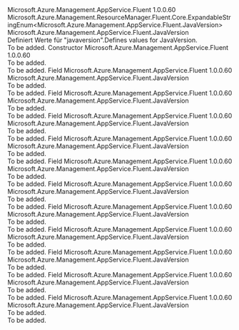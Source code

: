 <Type Name="JavaVersion" FullName="Microsoft.Azure.Management.AppService.Fluent.JavaVersion">
  <TypeSignature Language="C#" Value="public class JavaVersion : Microsoft.Azure.Management.ResourceManager.Fluent.Core.ExpandableStringEnum&lt;Microsoft.Azure.Management.AppService.Fluent.JavaVersion&gt;" />
  <TypeSignature Language="ILAsm" Value=".class public auto ansi beforefieldinit JavaVersion extends Microsoft.Azure.Management.ResourceManager.Fluent.Core.ExpandableStringEnum`1&lt;class Microsoft.Azure.Management.AppService.Fluent.JavaVersion&gt;" />
  <TypeSignature Language="DocId" Value="T:Microsoft.Azure.Management.AppService.Fluent.JavaVersion" />
  <TypeSignature Language="VB.NET" Value="Public Class JavaVersion&#xA;Inherits ExpandableStringEnum(Of JavaVersion)" />
  <TypeSignature Language="F#" Value="type JavaVersion = class&#xA;    inherit ExpandableStringEnum&lt;JavaVersion&gt;" />
  <AssemblyInfo>
    <AssemblyName>Microsoft.Azure.Management.AppService.Fluent</AssemblyName>
    <AssemblyVersion>1.0.0.60</AssemblyVersion>
  </AssemblyInfo>
  <Base>
    <BaseTypeName>Microsoft.Azure.Management.ResourceManager.Fluent.Core.ExpandableStringEnum&lt;Microsoft.Azure.Management.AppService.Fluent.JavaVersion&gt;</BaseTypeName>
    <BaseTypeArguments>
      <BaseTypeArgument TypeParamName="!0">Microsoft.Azure.Management.AppService.Fluent.JavaVersion</BaseTypeArgument>
    </BaseTypeArguments>
  </Base>
  <Interfaces />
  <Docs>
    <summary>
            <span data-ttu-id="b969f-101">Definiert Werte für "javaversion".</span><span class="sxs-lookup"><span data-stu-id="b969f-101">Defines values for JavaVersion.</span></span>
            </summary>
    <remarks>To be added.</remarks>
  </Docs>
  <Members>
    <Member MemberName=".ctor">
      <MemberSignature Language="C#" Value="public JavaVersion ();" />
      <MemberSignature Language="ILAsm" Value=".method public hidebysig specialname rtspecialname instance void .ctor() cil managed" />
      <MemberSignature Language="DocId" Value="M:Microsoft.Azure.Management.AppService.Fluent.JavaVersion.#ctor" />
      <MemberSignature Language="VB.NET" Value="Public Sub New ()" />
      <MemberType>Constructor</MemberType>
      <AssemblyInfo>
        <AssemblyName>Microsoft.Azure.Management.AppService.Fluent</AssemblyName>
        <AssemblyVersion>1.0.0.60</AssemblyVersion>
      </AssemblyInfo>
      <Parameters />
      <Docs>
        <summary>To be added.</summary>
        <remarks>To be added.</remarks>
      </Docs>
    </Member>
    <Member MemberName="Off">
      <MemberSignature Language="C#" Value="public static readonly Microsoft.Azure.Management.AppService.Fluent.JavaVersion Off;" />
      <MemberSignature Language="ILAsm" Value=".field public static initonly class Microsoft.Azure.Management.AppService.Fluent.JavaVersion Off" />
      <MemberSignature Language="DocId" Value="F:Microsoft.Azure.Management.AppService.Fluent.JavaVersion.Off" />
      <MemberSignature Language="VB.NET" Value="Public Shared ReadOnly Off As JavaVersion " />
      <MemberSignature Language="F#" Value=" staticval mutable Off : Microsoft.Azure.Management.AppService.Fluent.JavaVersion" Usage="Microsoft.Azure.Management.AppService.Fluent.JavaVersion.Off" />
      <MemberType>Field</MemberType>
      <AssemblyInfo>
        <AssemblyName>Microsoft.Azure.Management.AppService.Fluent</AssemblyName>
        <AssemblyVersion>1.0.0.60</AssemblyVersion>
      </AssemblyInfo>
      <ReturnValue>
        <ReturnType>Microsoft.Azure.Management.AppService.Fluent.JavaVersion</ReturnType>
      </ReturnValue>
      <Docs>
        <summary>To be added.</summary>
        <remarks>To be added.</remarks>
      </Docs>
    </Member>
    <Member MemberName="V7_51">
      <MemberSignature Language="C#" Value="public static readonly Microsoft.Azure.Management.AppService.Fluent.JavaVersion V7_51;" />
      <MemberSignature Language="ILAsm" Value=".field public static initonly class Microsoft.Azure.Management.AppService.Fluent.JavaVersion V7_51" />
      <MemberSignature Language="DocId" Value="F:Microsoft.Azure.Management.AppService.Fluent.JavaVersion.V7_51" />
      <MemberSignature Language="VB.NET" Value="Public Shared ReadOnly V7_51 As JavaVersion " />
      <MemberSignature Language="F#" Value=" staticval mutable V7_51 : Microsoft.Azure.Management.AppService.Fluent.JavaVersion" Usage="Microsoft.Azure.Management.AppService.Fluent.JavaVersion.V7_51" />
      <MemberType>Field</MemberType>
      <AssemblyInfo>
        <AssemblyName>Microsoft.Azure.Management.AppService.Fluent</AssemblyName>
        <AssemblyVersion>1.0.0.60</AssemblyVersion>
      </AssemblyInfo>
      <ReturnValue>
        <ReturnType>Microsoft.Azure.Management.AppService.Fluent.JavaVersion</ReturnType>
      </ReturnValue>
      <Docs>
        <summary>To be added.</summary>
        <remarks>To be added.</remarks>
      </Docs>
    </Member>
    <Member MemberName="V7_71">
      <MemberSignature Language="C#" Value="public static readonly Microsoft.Azure.Management.AppService.Fluent.JavaVersion V7_71;" />
      <MemberSignature Language="ILAsm" Value=".field public static initonly class Microsoft.Azure.Management.AppService.Fluent.JavaVersion V7_71" />
      <MemberSignature Language="DocId" Value="F:Microsoft.Azure.Management.AppService.Fluent.JavaVersion.V7_71" />
      <MemberSignature Language="VB.NET" Value="Public Shared ReadOnly V7_71 As JavaVersion " />
      <MemberSignature Language="F#" Value=" staticval mutable V7_71 : Microsoft.Azure.Management.AppService.Fluent.JavaVersion" Usage="Microsoft.Azure.Management.AppService.Fluent.JavaVersion.V7_71" />
      <MemberType>Field</MemberType>
      <AssemblyInfo>
        <AssemblyName>Microsoft.Azure.Management.AppService.Fluent</AssemblyName>
        <AssemblyVersion>1.0.0.60</AssemblyVersion>
      </AssemblyInfo>
      <ReturnValue>
        <ReturnType>Microsoft.Azure.Management.AppService.Fluent.JavaVersion</ReturnType>
      </ReturnValue>
      <Docs>
        <summary>To be added.</summary>
        <remarks>To be added.</remarks>
      </Docs>
    </Member>
    <Member MemberName="V7Newest">
      <MemberSignature Language="C#" Value="public static readonly Microsoft.Azure.Management.AppService.Fluent.JavaVersion V7Newest;" />
      <MemberSignature Language="ILAsm" Value=".field public static initonly class Microsoft.Azure.Management.AppService.Fluent.JavaVersion V7Newest" />
      <MemberSignature Language="DocId" Value="F:Microsoft.Azure.Management.AppService.Fluent.JavaVersion.V7Newest" />
      <MemberSignature Language="VB.NET" Value="Public Shared ReadOnly V7Newest As JavaVersion " />
      <MemberSignature Language="F#" Value=" staticval mutable V7Newest : Microsoft.Azure.Management.AppService.Fluent.JavaVersion" Usage="Microsoft.Azure.Management.AppService.Fluent.JavaVersion.V7Newest" />
      <MemberType>Field</MemberType>
      <AssemblyInfo>
        <AssemblyName>Microsoft.Azure.Management.AppService.Fluent</AssemblyName>
        <AssemblyVersion>1.0.0.60</AssemblyVersion>
      </AssemblyInfo>
      <ReturnValue>
        <ReturnType>Microsoft.Azure.Management.AppService.Fluent.JavaVersion</ReturnType>
      </ReturnValue>
      <Docs>
        <summary>To be added.</summary>
        <remarks>To be added.</remarks>
      </Docs>
    </Member>
    <Member MemberName="V8_111">
      <MemberSignature Language="C#" Value="public static readonly Microsoft.Azure.Management.AppService.Fluent.JavaVersion V8_111;" />
      <MemberSignature Language="ILAsm" Value=".field public static initonly class Microsoft.Azure.Management.AppService.Fluent.JavaVersion V8_111" />
      <MemberSignature Language="DocId" Value="F:Microsoft.Azure.Management.AppService.Fluent.JavaVersion.V8_111" />
      <MemberSignature Language="VB.NET" Value="Public Shared ReadOnly V8_111 As JavaVersion " />
      <MemberSignature Language="F#" Value=" staticval mutable V8_111 : Microsoft.Azure.Management.AppService.Fluent.JavaVersion" Usage="Microsoft.Azure.Management.AppService.Fluent.JavaVersion.V8_111" />
      <MemberType>Field</MemberType>
      <AssemblyInfo>
        <AssemblyName>Microsoft.Azure.Management.AppService.Fluent</AssemblyName>
        <AssemblyVersion>1.0.0.60</AssemblyVersion>
      </AssemblyInfo>
      <ReturnValue>
        <ReturnType>Microsoft.Azure.Management.AppService.Fluent.JavaVersion</ReturnType>
      </ReturnValue>
      <Docs>
        <summary>To be added.</summary>
        <remarks>To be added.</remarks>
      </Docs>
    </Member>
    <Member MemberName="V8_25">
      <MemberSignature Language="C#" Value="public static readonly Microsoft.Azure.Management.AppService.Fluent.JavaVersion V8_25;" />
      <MemberSignature Language="ILAsm" Value=".field public static initonly class Microsoft.Azure.Management.AppService.Fluent.JavaVersion V8_25" />
      <MemberSignature Language="DocId" Value="F:Microsoft.Azure.Management.AppService.Fluent.JavaVersion.V8_25" />
      <MemberSignature Language="VB.NET" Value="Public Shared ReadOnly V8_25 As JavaVersion " />
      <MemberSignature Language="F#" Value=" staticval mutable V8_25 : Microsoft.Azure.Management.AppService.Fluent.JavaVersion" Usage="Microsoft.Azure.Management.AppService.Fluent.JavaVersion.V8_25" />
      <MemberType>Field</MemberType>
      <AssemblyInfo>
        <AssemblyName>Microsoft.Azure.Management.AppService.Fluent</AssemblyName>
        <AssemblyVersion>1.0.0.60</AssemblyVersion>
      </AssemblyInfo>
      <ReturnValue>
        <ReturnType>Microsoft.Azure.Management.AppService.Fluent.JavaVersion</ReturnType>
      </ReturnValue>
      <Docs>
        <summary>To be added.</summary>
        <remarks>To be added.</remarks>
      </Docs>
    </Member>
    <Member MemberName="V8_60">
      <MemberSignature Language="C#" Value="public static readonly Microsoft.Azure.Management.AppService.Fluent.JavaVersion V8_60;" />
      <MemberSignature Language="ILAsm" Value=".field public static initonly class Microsoft.Azure.Management.AppService.Fluent.JavaVersion V8_60" />
      <MemberSignature Language="DocId" Value="F:Microsoft.Azure.Management.AppService.Fluent.JavaVersion.V8_60" />
      <MemberSignature Language="VB.NET" Value="Public Shared ReadOnly V8_60 As JavaVersion " />
      <MemberSignature Language="F#" Value=" staticval mutable V8_60 : Microsoft.Azure.Management.AppService.Fluent.JavaVersion" Usage="Microsoft.Azure.Management.AppService.Fluent.JavaVersion.V8_60" />
      <MemberType>Field</MemberType>
      <AssemblyInfo>
        <AssemblyName>Microsoft.Azure.Management.AppService.Fluent</AssemblyName>
        <AssemblyVersion>1.0.0.60</AssemblyVersion>
      </AssemblyInfo>
      <ReturnValue>
        <ReturnType>Microsoft.Azure.Management.AppService.Fluent.JavaVersion</ReturnType>
      </ReturnValue>
      <Docs>
        <summary>To be added.</summary>
        <remarks>To be added.</remarks>
      </Docs>
    </Member>
    <Member MemberName="V8_73">
      <MemberSignature Language="C#" Value="public static readonly Microsoft.Azure.Management.AppService.Fluent.JavaVersion V8_73;" />
      <MemberSignature Language="ILAsm" Value=".field public static initonly class Microsoft.Azure.Management.AppService.Fluent.JavaVersion V8_73" />
      <MemberSignature Language="DocId" Value="F:Microsoft.Azure.Management.AppService.Fluent.JavaVersion.V8_73" />
      <MemberSignature Language="VB.NET" Value="Public Shared ReadOnly V8_73 As JavaVersion " />
      <MemberSignature Language="F#" Value=" staticval mutable V8_73 : Microsoft.Azure.Management.AppService.Fluent.JavaVersion" Usage="Microsoft.Azure.Management.AppService.Fluent.JavaVersion.V8_73" />
      <MemberType>Field</MemberType>
      <AssemblyInfo>
        <AssemblyName>Microsoft.Azure.Management.AppService.Fluent</AssemblyName>
        <AssemblyVersion>1.0.0.60</AssemblyVersion>
      </AssemblyInfo>
      <ReturnValue>
        <ReturnType>Microsoft.Azure.Management.AppService.Fluent.JavaVersion</ReturnType>
      </ReturnValue>
      <Docs>
        <summary>To be added.</summary>
        <remarks>To be added.</remarks>
      </Docs>
    </Member>
    <Member MemberName="V8Newest">
      <MemberSignature Language="C#" Value="public static readonly Microsoft.Azure.Management.AppService.Fluent.JavaVersion V8Newest;" />
      <MemberSignature Language="ILAsm" Value=".field public static initonly class Microsoft.Azure.Management.AppService.Fluent.JavaVersion V8Newest" />
      <MemberSignature Language="DocId" Value="F:Microsoft.Azure.Management.AppService.Fluent.JavaVersion.V8Newest" />
      <MemberSignature Language="VB.NET" Value="Public Shared ReadOnly V8Newest As JavaVersion " />
      <MemberSignature Language="F#" Value=" staticval mutable V8Newest : Microsoft.Azure.Management.AppService.Fluent.JavaVersion" Usage="Microsoft.Azure.Management.AppService.Fluent.JavaVersion.V8Newest" />
      <MemberType>Field</MemberType>
      <AssemblyInfo>
        <AssemblyName>Microsoft.Azure.Management.AppService.Fluent</AssemblyName>
        <AssemblyVersion>1.0.0.60</AssemblyVersion>
      </AssemblyInfo>
      <ReturnValue>
        <ReturnType>Microsoft.Azure.Management.AppService.Fluent.JavaVersion</ReturnType>
      </ReturnValue>
      <Docs>
        <summary>To be added.</summary>
        <remarks>To be added.</remarks>
      </Docs>
    </Member>
    <Member MemberName="ZuluV8_102">
      <MemberSignature Language="C#" Value="public static readonly Microsoft.Azure.Management.AppService.Fluent.JavaVersion ZuluV8_102;" />
      <MemberSignature Language="ILAsm" Value=".field public static initonly class Microsoft.Azure.Management.AppService.Fluent.JavaVersion ZuluV8_102" />
      <MemberSignature Language="DocId" Value="F:Microsoft.Azure.Management.AppService.Fluent.JavaVersion.ZuluV8_102" />
      <MemberSignature Language="VB.NET" Value="Public Shared ReadOnly ZuluV8_102 As JavaVersion " />
      <MemberSignature Language="F#" Value=" staticval mutable ZuluV8_102 : Microsoft.Azure.Management.AppService.Fluent.JavaVersion" Usage="Microsoft.Azure.Management.AppService.Fluent.JavaVersion.ZuluV8_102" />
      <MemberType>Field</MemberType>
      <AssemblyInfo>
        <AssemblyName>Microsoft.Azure.Management.AppService.Fluent</AssemblyName>
        <AssemblyVersion>1.0.0.60</AssemblyVersion>
      </AssemblyInfo>
      <ReturnValue>
        <ReturnType>Microsoft.Azure.Management.AppService.Fluent.JavaVersion</ReturnType>
      </ReturnValue>
      <Docs>
        <summary>To be added.</summary>
        <remarks>To be added.</remarks>
      </Docs>
    </Member>
    <Member MemberName="ZuluV8_92">
      <MemberSignature Language="C#" Value="public static readonly Microsoft.Azure.Management.AppService.Fluent.JavaVersion ZuluV8_92;" />
      <MemberSignature Language="ILAsm" Value=".field public static initonly class Microsoft.Azure.Management.AppService.Fluent.JavaVersion ZuluV8_92" />
      <MemberSignature Language="DocId" Value="F:Microsoft.Azure.Management.AppService.Fluent.JavaVersion.ZuluV8_92" />
      <MemberSignature Language="VB.NET" Value="Public Shared ReadOnly ZuluV8_92 As JavaVersion " />
      <MemberSignature Language="F#" Value=" staticval mutable ZuluV8_92 : Microsoft.Azure.Management.AppService.Fluent.JavaVersion" Usage="Microsoft.Azure.Management.AppService.Fluent.JavaVersion.ZuluV8_92" />
      <MemberType>Field</MemberType>
      <AssemblyInfo>
        <AssemblyName>Microsoft.Azure.Management.AppService.Fluent</AssemblyName>
        <AssemblyVersion>1.0.0.60</AssemblyVersion>
      </AssemblyInfo>
      <ReturnValue>
        <ReturnType>Microsoft.Azure.Management.AppService.Fluent.JavaVersion</ReturnType>
      </ReturnValue>
      <Docs>
        <summary>To be added.</summary>
        <remarks>To be added.</remarks>
      </Docs>
    </Member>
  </Members>
</Type>
